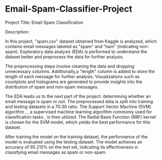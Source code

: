 # Email-Spam-Classifier-Project

Project Title: Email Spam Classification

Description:

In this project, "spam.csv" dataset obtained from Kaggle is analyzed, which contains email messages labeled as "spam" and "ham" (indicating non-spam). Exploratory data analysis (EDA) is performed to understand the dataset better and preprocess the data for further analysis.

The preprocessing steps involve cleaning the data and dropping unnecessary columns. Additionally,a "length" column is added to store the length of each message for further analysis. Visualizations such as countplots and histograms are generated to provide insights into the distribution of spam and non-spam messages.

The EDA leads us to the next part of the project: determining whether an email message is spam or not. The preprocessed data is split into training and testing datasets in a 70:30 ratio. The Support Vector Machine (SVM) algorithm , , a supervised machine learning algorithm commonly used for classification tasks , is then utilized. The Radial Basis Function (RBF) kernel is chosen for the SVM model, which yields the best performance for this dataset.

After training the model on the training dataset, the performance of the model is evaluated using the testing dataset. The model achieves an accuracy of 95.215% on the test set, indicating its effectiveness in classifying email messages as spam or non-spam.
